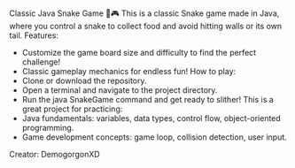Classic Java Snake Game ️🐍🎮
This is a classic Snake game made in Java, where you control a snake to collect food and avoid hitting walls or its own tail.
Features:
 * Customize the game board size and difficulty to find the perfect challenge! ️
 * Classic gameplay mechanics for endless fun!
How to play:
 * Clone or download the repository.
 * Open a terminal and navigate to the project directory.
 * Run the java SnakeGame command and get ready to slither!
This is a great project for practicing:
 * Java fundamentals: variables, data types, control flow, object-oriented programming.
 * Game development concepts: game loop, collision detection, user input.


Creator: DemogorgonXD
